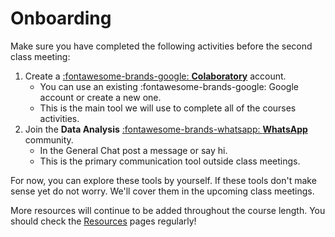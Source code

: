 # Onboarding

Make sure you have completed the following activities before the second class meeting:

1. Create a [:fontawesome-brands-google: **Colaboratory**](https://colab.research.google.com/notebooks/intro.ipynb) account.
    - You can use an existing :fontawesome-brands-google: Google account or create a new one.
    - This is the main tool we will use to complete all of the courses activities.
2. Join the **Data Analysis** [:fontawesome-brands-whatsapp: **WhatsApp**](https://chat.whatsapp.com/Ie9P3jBaaHB2xPRJNztNRB) community.
    - In the General Chat post a message or say hi.
    - This is the primary communication tool outside class meetings.

For now, you can explore these tools by yourself. If these tools don't make sense yet do not worry. We'll cover them in the upcoming class meetings.

More resources will continue to be added throughout the course length. You should check the [Resources](/resources/coding.md) pages regularly!

